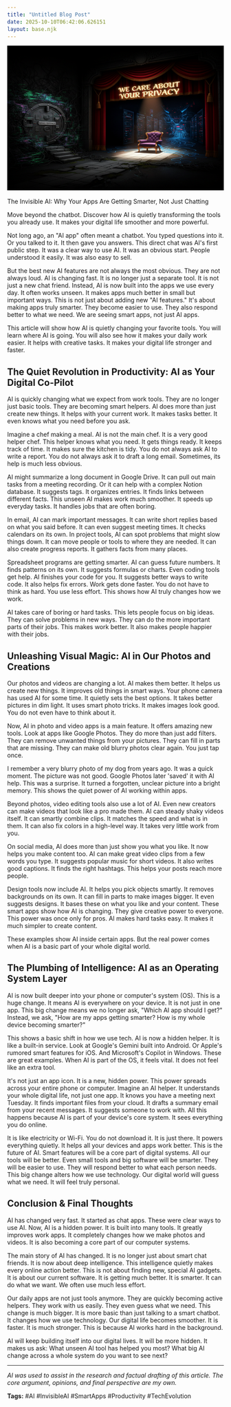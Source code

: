 ```yaml
---
title: "Untitled Blog Post"
date: 2025-10-10T06:42:06.626151
layout: base.njk
---
```


![](/images/untitled-blog-post_img.png)

The Invisible AI: Why Your Apps Are Getting Smarter, Not Just Chatting

Move beyond the chatbot. Discover how AI is quietly transforming the tools you already use. It makes your digital life smoother and more powerful.

Not long ago, an "AI app" often meant a chatbot. You typed questions into it. Or you talked to it. It then gave you answers. This direct chat was AI's first public step. It was a clear way to use AI. It was an obvious start. People understood it easily. It was also easy to sell.

But the best new AI features are not always the most obvious. They are not always loud. AI is changing fast. It is no longer just a separate tool. It is not just a new chat friend. Instead, AI is now built into the apps we use every day. It often works unseen. It makes apps much better in small but important ways. This is not just about adding new "AI features." It's about making apps truly smarter. They become easier to use. They also respond better to what we need. We are seeing smart apps, not just AI apps.

This article will show how AI is quietly changing your favorite tools. You will learn where AI is going. You will also see how it makes your daily work easier. It helps with creative tasks. It makes your digital life stronger and faster.

## The Quiet Revolution in Productivity: AI as Your Digital Co-Pilot

AI is quickly changing what we expect from work tools. They are no longer just basic tools. They are becoming smart helpers. AI does more than just create new things. It helps with your current work. It makes tasks better. It even knows what you need before you ask.

Imagine a chef making a meal. AI is not the main chef. It is a very good helper chef. This helper knows what you need. It gets things ready. It keeps track of time. It makes sure the kitchen is tidy. You do not always ask AI to write a report. You do not always ask it to draft a long email. Sometimes, its help is much less obvious.

AI might summarize a long document in Google Drive. It can pull out main tasks from a meeting recording. Or it can help with a complex Notion database. It suggests tags. It organizes entries. It finds links between different facts. This unseen AI makes work much smoother. It speeds up everyday tasks. It handles jobs that are often boring.

In email, AI can mark important messages. It can write short replies based on what you said before. It can even suggest meeting times. It checks calendars on its own. In project tools, AI can spot problems that might slow things down. It can move people or tools to where they are needed. It can also create progress reports. It gathers facts from many places.

Spreadsheet programs are getting smarter. AI can guess future numbers. It finds patterns on its own. It suggests formulas or charts. Even coding tools get help. AI finishes your code for you. It suggests better ways to write code. It also helps fix errors. Work gets done faster. You do not have to think as hard. You use less effort. This shows how AI truly changes how we work.

AI takes care of boring or hard tasks. This lets people focus on big ideas. They can solve problems in new ways. They can do the more important parts of their jobs. This makes work better. It also makes people happier with their jobs.

## Unleashing Visual Magic: AI in Our Photos and Creations

Our photos and videos are changing a lot. AI makes them better. It helps us create new things. It improves old things in smart ways. Your phone camera has used AI for some time. It quietly sets the best options. It takes better pictures in dim light. It uses smart photo tricks. It makes images look good. You do not even have to think about it.

Now, AI in photo and video apps is a main feature. It offers amazing new tools. Look at apps like Google Photos. They do more than just add filters. They can remove unwanted things from your pictures. They can fill in parts that are missing. They can make old blurry photos clear again. You just tap once.

I remember a very blurry photo of my dog from years ago. It was a quick moment. The picture was not good. Google Photos later 'saved' it with AI help. This was a surprise. It turned a forgotten, unclear picture into a bright memory. This shows the quiet power of AI working within apps.

Beyond photos, video editing tools also use a lot of AI. Even new creators can make videos that look like a pro made them. AI can steady shaky videos itself. It can smartly combine clips. It matches the speed and what is in them. It can also fix colors in a high-level way. It takes very little work from you.

On social media, AI does more than just show you what you like. It now helps you make content too. AI can make great video clips from a few words you type. It suggests popular music for short videos. It also writes good captions. It finds the right hashtags. This helps your posts reach more people.

Design tools now include AI. It helps you pick objects smartly. It removes backgrounds on its own. It can fill in parts to make images bigger. It even suggests designs. It bases these on what you like and your content. These smart apps show how AI is changing. They give creative power to everyone. This power was once only for pros. AI makes hard tasks easy. It makes it much simpler to create content.

These examples show AI inside certain apps. But the real power comes when AI is a basic part of your whole digital world.

## The Plumbing of Intelligence: AI as an Operating System Layer

AI is now built deeper into your phone or computer's system (OS). This is a huge change. It means AI is everywhere on your device. It is not just in one app. This big change means we no longer ask, "Which AI app should I get?" Instead, we ask, "How are my apps getting smarter? How is my whole device becoming smarter?"

This shows a basic shift in how we use tech. AI is now a hidden helper. It is like a built-in service. Look at Google's Gemini built into Android. Or Apple's rumored smart features for iOS. And Microsoft's Copilot in Windows. These are great examples. When AI is part of the OS, it feels vital. It does not feel like an extra tool.

It's not just an app icon. It is a new, hidden power. This power spreads across your entire phone or computer. Imagine an AI helper. It understands your whole digital life, not just one app. It knows you have a meeting next Tuesday. It finds important files from your cloud. It drafts a summary email from your recent messages. It suggests someone to work with. All this happens because AI is part of your device's core system. It sees everything you do online.

It is like electricity or Wi-Fi. You do not download it. It is just there. It powers everything quietly. It helps all your devices and apps work better. This is the future of AI. Smart features will be a core part of digital systems. All our tools will be better. Even small tools and big software will be smarter. They will be easier to use. They will respond better to what each person needs. This big change alters how we use technology. Our digital world will guess what we need. It will feel truly personal.

## Conclusion & Final Thoughts

AI has changed very fast. It started as chat apps. These were clear ways to use AI. Now, AI is a hidden power. It is built into many tools. It greatly improves work apps. It completely changes how we make photos and videos. It is also becoming a core part of our computer systems.

The main story of AI has changed. It is no longer just about smart chat friends. It is now about deep intelligence. This intelligence quietly makes every online action better. This is not about finding new, special AI gadgets. It is about our current software. It is getting much better. It is smarter. It can do what we want. We often use much less effort.

Our daily apps are not just tools anymore. They are quickly becoming active helpers. They work with us easily. They even guess what we need. This change is much bigger. It is more basic than just talking to a smart chatbot. It changes how we use technology. Our digital life becomes smoother. It is faster. It is much stronger. This is because AI works hard in the background.

AI will keep building itself into our digital lives. It will be more hidden. It makes us ask: What unseen AI tool has helped you most? What big AI change across a whole system do you want to see next?

---

*AI was used to assist in the research and factual drafting of this article. The core argument, opinions, and final perspective are my own.*

**Tags:** #AI #InvisibleAI #SmartApps #Productivity #TechEvolution